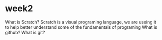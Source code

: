 # week2
<!-- Markdown comment -->
What is Scratch?
Scratch is a visual programing language, we are useing it to help better understand some of the fundamentals of programing
What is github?
What is git?
